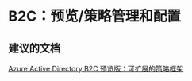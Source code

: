 <properties
    pageTitle="b2c: preview/policy management and configuration"
    description="B2C：预览/策略管理和配置"
    service="microsoft.activedirectory"
    resource="activedirectory"
    authors="aashu"
    displayOrder=""
    selfHelpType="generic"
    supportTopicIds="32422332"
    resourceTags=""
    productPesIds="14785"
    cloudEnvironments="public"
/>


# B2C：预览/策略管理和配置


## **建议的文档**
[Azure Active Directory B2C 预览版：可扩展的策略框架](https://azure.microsoft.com/documentation/articles/active-directory-b2c-reference-policies/)



<!--HONumber=Jul16_HO4-->


